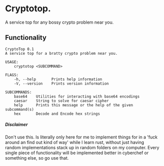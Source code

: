 # Cryptotop.

A service top for any bossy crypto problem near you.

## Functionality

```shell
CryptoTop 0.1
A service top for a bratty crypto problem near you.

USAGE:
    cryptotop <SUBCOMMAND>

FLAGS:
    -h, --help       Prints help information
    -V, --version    Prints version information

SUBCOMMANDS:
    base64    Utilities for interacting with base64 encodings
    caesar    String to solve for caesar cipher
    help      Prints this message or the help of the given subcommand(s)
    hex       Decode and Encode hex strings
```

##### Disclaimer

Don't use this. Is literally only here for me to implement things for in a 'fuck around an find out kind of way' while I learn rust, without just having random implementations stack up in random folders on my computer. Every single piece of functionality will be implemented better in cyberchef or something else, so go use that.

